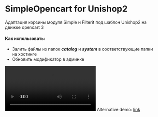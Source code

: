 # SimpleOpencart for Unishop2

Адаптация корзины модуля Simple и Filterit под шаблон Unishop2 на движке
opencart 3

#### Как использовать:

- Залить файлы из папок **_catalog_** и **_system_** в соответствующие папки на
  хостинге
- Обновить модификатор в админке

![](https://raw.githubusercontent.com/get-web/Examples/main/other/opencart/simpleopencart_for_unishop2_by_get-web.mp4)
Alternative demo: [link](https://www.youtube.com/watch?v=OneLxe7jFGo)
